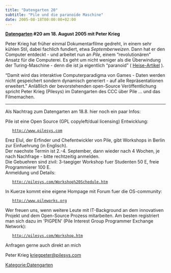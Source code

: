 ```yaml
---
title: "Datengarten 20"
subtitle: "Pile und die paranoide Maschine"
date: 2005-08-18T00:00:00+02:00
---
```


**[Datengarten](Datengarten "wikilink") \#20 am 18. August 2005 mit
Peter Krieg**

Peter Krieg hat früher einmal Dokumentarfilme gedreht, in einem sehr
kühlen Stil, dabei fachlich fundiert, etwa *Septemberweizen*. Dann hat
er den Computer entdeckt - und arbeitet nun an *Pile*, einem
“revolutionären” Ansatz für die Computerei. Es geht um nicht weniger als
die Überwindung der Turing-Maschine - denn die ist ja eigentlich
“paranoid” (
[Heise-Artikel](http://www.heise.de/tp/r4/artikel/19/19184/1.html "wikilink")
).

“Damit wird das interaktive Computerparadigma von Games - Daten werden
nicht gespeichert sondern dynamisch generiert - auf alle
Repräsentationen erweitert.” Anläßlich der bevorstehenden open-Source
Veröffentlichung spricht Peter Krieg (Pilesys) im Datengarten des CCC
über Pile ... und das Filmemachen.

<hr>
Als Nachtrag zum Datengarten am 18.8. hier noch ein paar Infos:

Pile ist eine Open Source (GPL copyleft/dual licensing) Entwicklung:

`   `[`http://www.pilesys.com`](http://www.pilesys.com)

Erez Elul, der Erfinder und Chefentwickler von Pile, gibt Workshops in
Berlin zur Einfuehrung (in Englisch).\
Der naechste Termin ist 2.-4. September, dann wieder nach 4 Wochen, je
nach Nachfrage - bitte rechtzeitig anmelden.\
Die Gebuehren sind zivil: 3-taegiger Workshop fuer Studenten 50 E, freie
Programmierer 100 E.\
Anmeldung und Details:

`   `[`http://pilesys.com/Workshop%20Schedule.htm`](http://pilesys.com/Workshop%20Schedule.htm)

In Kuerze kommt eine eigene Hompage mit Forum fuer die OS-community:

`   `[`http://www.pileworks.org`](http://www.pileworks.org)

Wer freuen uns, wenn weitere Leute mit IT-Background an dem innovativen
Projekt und dem Open-Source Prozess mitarbeiten. Am besten registriert
man sich dazu im 'PIGPEN' (Pile Interest Group Programmer Exchange
Network):

`   `[`http://pilesys.com/Workshop.htm`](http://pilesys.com/Workshop.htm)

Anfragen gerne auch direkt an mich

Peter Krieg kriegpeter@pilesys.com

<Kategorie:Datengarten>
